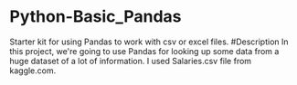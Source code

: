 # Python-Basic_Pandas
Starter kit for using Pandas to work with csv or excel files.
#Description
In this project, we're going to use Pandas for looking up some data from a huge dataset of a lot of information. I used Salaries.csv file from kaggle.com.
